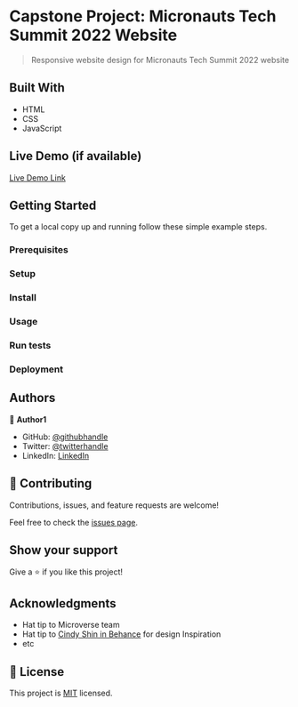 # Capstone Project: Micronauts Tech Summit 2022 Website

> Responsive website design for Micronauts Tech Summit 2022 website

## Built With

- HTML
- CSS
- JavaScript

## Live Demo (if available)

[Live Demo Link](https://livedemo.com)


## Getting Started

To get a local copy up and running follow these simple example steps.

### Prerequisites

### Setup

### Install

### Usage

### Run tests

### Deployment



## Authors

👤 **Author1**

- GitHub: [@githubhandle](https://github.com/profsain)
- Twitter: [@twitterhandle](https://twitter.com/profsain)
- LinkedIn: [LinkedIn](https://linkedin.com/in/Profsain)

## 🤝 Contributing

Contributions, issues, and feature requests are welcome!

Feel free to check the [issues page](../../issues/).

## Show your support

Give a ⭐️ if you like this project!

## Acknowledgments

- Hat tip to Microverse team
- Hat tip to <a href='https://www.behance.net/adagio07'>Cindy Shin in Behance</a> for design Inspiration
- etc

## 📝 License

This project is [MIT](./MIT.md) licensed.